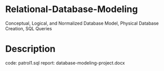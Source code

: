 # Relational-Database-Modeling
Conceptual, Logical, and Normalized Database Model, Physical Database Creation, SQL Queries

# Description
code: patrol1.sql
report:	database-modeling-project.docx
